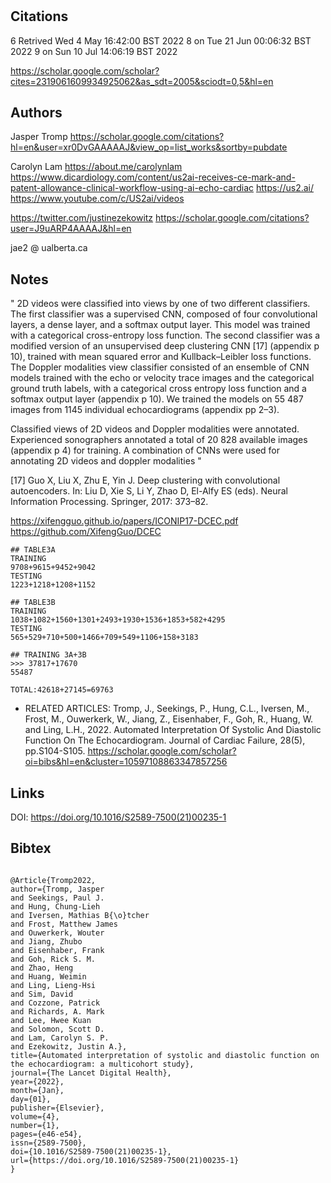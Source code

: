 # 
## Citations
6 Retrived Wed  4 May 16:42:00 BST 2022
8 on  Tue 21 Jun 00:06:32 BST 2022
9 on  Sun 10 Jul 14:06:19 BST 2022

https://scholar.google.com/scholar?cites=2319061609934925062&as_sdt=2005&sciodt=0,5&hl=en

## Authors 

Jasper Tromp 
https://scholar.google.com/citations?hl=en&user=xr0DvGAAAAAJ&view_op=list_works&sortby=pubdate



Carolyn Lam
https://about.me/carolynlam
https://www.dicardiology.com/content/us2ai-receives-ce-mark-and-patent-allowance-clinical-workflow-using-ai-echo-cardiac
https://us2.ai/
https://www.youtube.com/c/US2ai/videos


https://twitter.com/justinezekowitz
https://scholar.google.com/citations?user=J9uARP4AAAAJ&hl=en 

jae2 @ ualberta.ca





## Notes


"
2D videos were classified into views by one of two
different classifiers. The first classifier was a supervised
CNN, composed of four convolutional layers, a dense
layer, and a softmax output layer. This model was trained
with a categorical cross-entropy loss function. The
second classifier was a modified version of an
unsupervised deep clustering CNN [17] (appendix p 10),
trained with mean squared error and Kullback–Leibler
loss functions. The Doppler modalities view classifier
consisted of an ensemble of CNN models trained with
the echo or velocity trace images and the categorical
ground truth labels, with a categorical cross entropy loss
function and a softmax output layer (appendix p 10). We
trained the models on 55 487 images from 1145 individual
echocardiograms (appendix pp 2–3).

Classified views of 2D videos and Doppler modalities
were annotated. Experienced sonographers annotated a
total of 20 828 available images (appendix p 4) for training.
A combination of CNNs were used for annotating 2D
videos and doppler modalities
"

[17] Guo X, Liu X, Zhu E, Yin J. Deep clustering with convolutional
autoencoders. In: Liu D, Xie S, Li Y, Zhao D, El-Alfy ES (eds).
Neural Information Processing. Springer, 2017: 373–82.

https://xifengguo.github.io/papers/ICONIP17-DCEC.pdf  
https://github.com/XifengGuo/DCEC  

```
## TABLE3A
TRAINING
9708+9615+9452+9042
TESTING
1223+1218+1208+1152

## TABLE3B
TRAINING 
1038+1082+1560+1301+2493+1930+1536+1853+582+4295
TESTING 
565+529+710+500+1466+709+549+1106+158+3183

## TRAINING 3A+3B
>>> 37817+17670
55487

TOTAL:42618+27145=69763
```

* RELATED ARTICLES: 
Tromp, J., Seekings, P., Hung, C.L., Iversen, M., Frost, M., Ouwerkerk, W., Jiang, Z., Eisenhaber, F., Goh, R., Huang, W. and Ling, L.H., 2022. Automated Interpretation Of Systolic And Diastolic Function On The Echocardiogram. Journal of Cardiac Failure, 28(5), pp.S104-S105.
https://scholar.google.com/scholar?oi=bibs&hl=en&cluster=10597108863347857256 




## Links 

DOI: https://doi.org/10.1016/S2589-7500(21)00235-1


## Bibtex 

```

@Article{Tromp2022,
author={Tromp, Jasper
and Seekings, Paul J.
and Hung, Chung-Lieh
and Iversen, Mathias B{\o}tcher
and Frost, Matthew James
and Ouwerkerk, Wouter
and Jiang, Zhubo
and Eisenhaber, Frank
and Goh, Rick S. M.
and Zhao, Heng
and Huang, Weimin
and Ling, Lieng-Hsi
and Sim, David
and Cozzone, Patrick
and Richards, A. Mark
and Lee, Hwee Kuan
and Solomon, Scott D.
and Lam, Carolyn S. P.
and Ezekowitz, Justin A.},
title={Automated interpretation of systolic and diastolic function on the echocardiogram: a multicohort study},
journal={The Lancet Digital Health},
year={2022},
month={Jan},
day={01},
publisher={Elsevier},
volume={4},
number={1},
pages={e46-e54},
issn={2589-7500},
doi={10.1016/S2589-7500(21)00235-1},
url={https://doi.org/10.1016/S2589-7500(21)00235-1}
}

```

